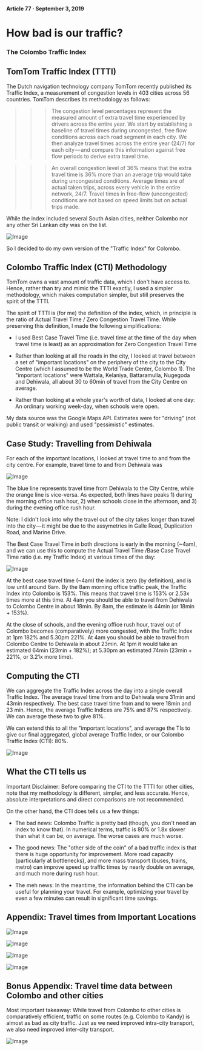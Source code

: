 #### Article 77 · September 3, 2019

# How bad is our traffic?

### The Colombo Traffic Index

## TomTom Traffic Index (TTTI)

The Dutch navigation technology company TomTom recently published its Traffic Index, a measurement of congestion levels in 403 cities across 56 countries. TomTom describes its methodology as follows:

>>> The congestion level percentages represent the measured amount of extra travel time experienced by drivers across the entire year. We start by establishing a baseline of travel times during uncongested, free flow conditions across each road segment in each city. We then analyze travel times across the entire year (24/7) for each city — and compare this information against free flow periods to derive extra travel time.

>>> An overall congestion level of 36% means that the extra travel time is 36% more than an average trip would take during uncongested conditions. Average times are of actual taken trips, across every vehicle in the entire network, 24/7. Travel times in free-flow (uncongested) conditions are not based on speed limits but on actual trips made.

While the index included several South Asian cities, neither Colombo nor any other Sri Lankan city was on the list.

![Image](https://cdn-images-1.medium.com/max/800/1*Qr3xhCYd5SCZYNobeB6PTA.png)

So I decided to do my own version of the "Traffic Index" for Colombo.

## Colombo Traffic Index (CTI) Methodology

TomTom owns a vast amount of traffic data, which I don't have access to. Hence, rather than try and mimic the TTTI exactly, I used a simpler methodology, which makes computation simpler, but still preserves the spirit of the TTTI.

The spirit of TTTI is (for me) the definition of the index, which, in principle is the ratio of Actual Travel Time / Zero Congestion Travel Time. While preserving this definition, I made the following simplifications:

* I used Best Case Travel Time (i.e. travel time at the time of the day when travel time is least) as an approximation for Zero Congestion Travel Time

* Rather than looking at all the roads in the city, I looked at travel between a set of "important locations" on the periphery of the city to the City Centre (which I assumed to be the World Trade Center, Colombo 1). The "important locations" were Wattala, Kelaniya, Battaramulla, Nugegoda and Dehiwala, all about 30 to 60min of travel from the City Centre on average.

* Rather than looking at a whole year's worth of data, I looked at one day: An ordinary working week-day, when schools were open.

My data source was the Google Maps API. Estimates were for "driving" (not public transit or walking) and used "pessimistic" estimates.

## Case Study: Travelling from Dehiwala

For each of the important locations, I looked at travel time to and from the city centre. For example, travel time to and from Dehiwala was

![Image](https://cdn-images-1.medium.com/max/800/1*ku_hedTPqGclGkvb0fA6Zw.png)

The blue line represents travel time from Dehiwala to the City Centre, while the orange line is vice-versa. As expected, both lines have peaks 1) during the morning office rush hour, 2) when schools close in the afternoon, and 3) during the evening office rush hour.

Note: I didn't look into why the travel out of the city takes longer than travel into the city — it might be due to the assymetries in Galle Road, Duplication Road, and Marine Drive.

The Best Case Travel Time in both directions is early in the morning (~4am), and we can use this to compute the Actual Travel Time /Base Case Travel Time ratio (i.e. my Traffic Index) at various times of the day:

![Image](https://cdn-images-1.medium.com/max/800/1*WtrGHV7aH8ez5gCYGArcfw.png)

At the best case travel time (~4am) the index is zero (by definition), and is low until around 6am. By the 8am morning office traffic peak, the Traffic Index into Colombo is 153%. This means that travel time is 153% or 2.53x times more at this time. At 4am you should be able to travel from Dehiwala to Colombo Centre in about 18min. By 8am, the estimate is 44min (or 18min + 153%).

At the close of schools, and the evening office rush hour, travel out of Colombo becomes (comparatively) more congested, with the Traffic Index at 1pm 182% and 5.30pm 221%. At 4am you should be able to travel from Colombo Centre to Dehiwala in about 23min. At 1pm it would take an estimated 64min (23min + 182%); at 5.30pm an estimated 74min (23min + 221%, or 3.21x more time).

## Computing the CTI

We can aggregate the Traffic Index across the day into a single overall Traffic Index. The average travel time from and to Dehiwala were 31min and 43min respectively. The best case travel time from and to were 18min and 23 min. Hence, the average Traffic Indices are 75% and 87% respectively. We can average these two to give 81%.

We can extend this to all the "important locations", and average the TIs to give our final aggregated, global average Traffic Index, or our Colombo Traffic Index (CTI): 80%.

![Image](https://cdn-images-1.medium.com/max/800/1*XpkmYJ-7neQLM_ZAfanGug.png)

## What the CTI tells us

Important Disclaimer: Before comparing the CTI to the TTTI for other cities, note that my methodology is different, simpler, and less accurate. Hence, absolute interpretations and direct comparisons are not recommended.

On the other hand, the CTI does tells us a few things:

* The bad news: Colombo Traffic is pretty bad (though, you don't need an index to know that). In numerical terms, traffic is 80% or 1.8x slower than what it can be, on average. The worse cases are much worse.

* The good news: The "other side of the coin" of a bad traffic index is that there is huge opportunity for improvement. More road capacity (particularly at bottlenecks), and more mass transport (buses, trains, metro) can improve speed up traffic times by nearly double on average, and much more during rush hour.

* The meh news: In the meantime, the information behind the CTI can be useful for planning your travel. For example, optimizing your travel by even a few minutes can result in significant time savings.

## Appendix: Travel times from Important Locations

![Image](https://cdn-images-1.medium.com/max/800/1*dgrWaMGDRs0OC7WgsC09eg.png)

![Image](https://cdn-images-1.medium.com/max/800/1*kQetBBIr3bNs_4xyXC1ALQ.png)

![Image](https://cdn-images-1.medium.com/max/800/1*yrOHTnEogDtAoubPK_gbDg.png)

![Image](https://cdn-images-1.medium.com/max/800/1*mYvMx9RSyU9ck5bOvbYHRQ.png)

## Bonus Appendix: Travel time data between Colombo and other cities

Most important takeaway: While travel from Colombo to other cities is comparatively efficient, traffic on some routes (e.g. Colombo to Kandy) is almost as bad as city traffic. Just as we need improved intra-city transport, we also need improved inter-city transport.

![Image](https://cdn-images-1.medium.com/max/800/1*8Nd7BAf7eseuIve1mEikeQ.png)